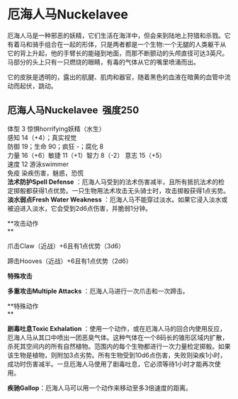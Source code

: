 # 厄海人马Nuckelavee 

厄海人马是一种邪恶的妖精，它们生活在海洋中，但会来到陆地上狩猎和杀戮。它有着马和骑手组合在一起的形体，只是两者都是一个生物:一个无腿的人类躯干从它的背上升起，他的手臂长的能碰到地面，而那不断颤动的头颅直径可达3英尺。马部分的头上只有一只燃烧的眼睛，有毒的气体从它的嘴里喷涌而出。  

它的皮肤是透明的，露出的肌腱、肌肉和器官，随着黑色的血液在暗黄的血管中流动而起伏，跳动。

## 厄海人马Nuckelavee  强度250 

体型 3 惊惧horrifying妖精（水生）  
感知 14（+4）；真实视觉  
防御 19；生命 90；疯狂 -；腐化 8  
力量 16（+6）敏捷 11（+1）智力 8（-2） 意志 15（+5）  
速度 12 游泳swimmer  
免疫 染疾伤害，魅惑，恐慌  
**法术防护Spell Defense**
：厄海人马受到的法术伤害减半，且所有抵抗法术的检定掷骰都获得1点优势。一只生物用法术攻击无头骑士时，攻击掷骰获得1点劣势。  
**淡水弱点Fresh Water Weakness**
：厄海人马不能穿过淡水。如果它浸入淡水或被迫进入淡水，它会受到2d6点伤害，并脆弱1分钟。  

**攻击动作  
**

爪击Claw（近战）+6且有1点优势（3d6）  

蹄击Hooves（近战）+6且有1点优势（2d6）  

**特殊攻击**  

**多重攻击Multiple Attacks** ：厄海人马进行一次爪击和一次蹄击。  

**特殊动作  
**

**剧毒吐息Toxic Exhalation**
：使用一个动作，或在厄海人马的回合内使用反应，厄海人马从其口中喷出一团恶臭气体。这种气体在一个8码长的锥形区域内扩散，杀死其空间内的所有自然植物。范围内的每个生物都进行一次力量检定掷骰。如果该生物是植物，则附加3点劣势。所有生物受到10d6点伤害，失败则染疾1小时，成功时伤害减半。一旦厄海人马使用了剧毒吐息，它必须等待1小时才能再次使用。  

**疾驰Gallop**：厄海人马可以用一个动作来移动至多3倍速度的距离。
